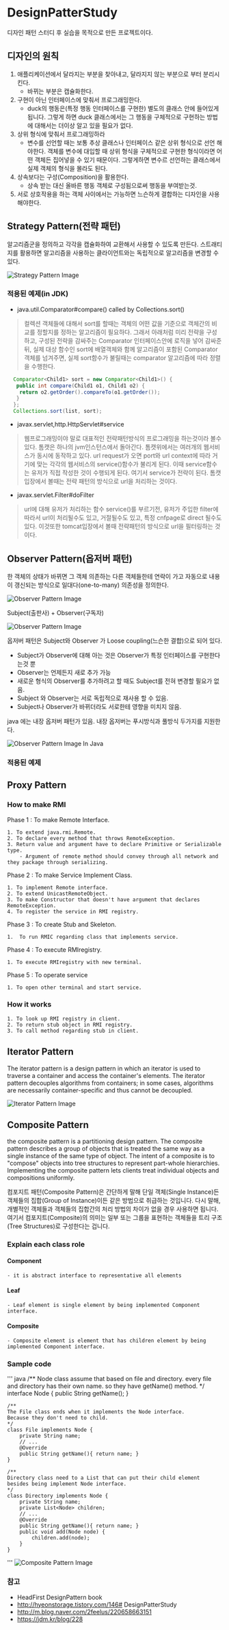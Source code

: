 # DesignPatterStudy
디자인 패턴 스터디 후 실습을 목적으로 만든 프로젝트이다.


## 디자인의 원칙
1. 애플리케이션에서 달라지는 부분을 찾아내고, 달라지지 않는 부분으로 부터 분리시킨다.
	- 바뀌는 부분은 캡슐화한다.	
2. 구현이 아닌 인터페이스에 맞춰서 프로그래밍한다.
	- duck의 행동은(특정 행동 인터페이스를 구현한) 별도의 클래스 안에 들어있게 됩니다.
	그렇게 하면 duck 클래스에서는 그 행동을 구체적으로 구현하는 방법에 대해서는 더이상 알고 있을 필요가 없다.
3. 상위 형식에 맞춰서 프로그래밍하라
	- 변수를 선언할 때는 보통 추상 클래스나 인터페이스 같은 상위 형식으로 선언 해야한다.
	 객체를 변수에 대입할 때 상위 형식을 구체적으로 구현한 형식이라면 어떤 객체든 집어넣을 수 있기 때문이다.
	그렇게하면 변수르 선언하는 클래스에서 실제 객체의 형식을 몰라도 된다.
4. 상속보다는 구성(Composition)을 활용한다.
	- 상속 받는 대신 올바른 행동 객체로 구성됨으로써 행동을 부여받는것.    
5. 서로 상호작용을 하는 객체 사이에서는 가능하면 느슨하게 결합하는 디자인을 사용해야한다.

## Strategy Pattern(전략 패턴)

알고리즘군을 정의하고 각각을 캡슐화하여 교환해서 사용할 수 있도록 만든다. 스트래티지를 활용하면 알고리즘을 사용하는 클라이언트와는 독립적으로 알고리즘을 변경할 수 있다.

![Strategy Pattern Image](http://www.dofactory.com/images/diagrams/net/strategy.gif)

### 적용된 예제(in JDK)

- java.util.Comparator#compare() called by Collections.sort()

> 컬렉션 객체들에 대해서 sort를 할때는 객체의 어떤 값을 기준으로 객체간의 비교를 정할지를 정하는 알고리즘이 필요하다.
그래서 아래처럼 미리 전략을 구성하고, 구성된 전략을 감싸주는 Comparator 인터페이스안에 로직을 넣어 감싸준뒤, 실제 대상 함수인 sort에 배열객체와 함께 알고리즘이 포함된 Comparator 객체를 넘겨주면, 실제 sort함수가 불릴때는 comparator 알고리즘에 따라 정렬을 수행한다.

``` java 
  Comparator<Child1> sort = new Comparator<Child1>() {
   public int compare(Child1 o1, Child1 o2) {
    return o2.getOrder().compareTo(o1.getOrder());
   }
  };
  Collections.sort(list, sort); 
```
 
- javax.servlet,http.HttpServlet#service

> 웹프로그래밍이야 말로 대표적인 전략패턴방식의 프로그래밍을 하는것이라 볼수 있다. 
톰캣은 하나의 jvm인스턴스에서 돌아간다. 톰캣위에서는 여러개의 웹서비스가 동시에 동작하고 있다. 
url request가 오면 port와 url context에  따라 거기에 맞는 각각의 웹서비스의 service()함수가 불리게 된다. 
이때 service함수는 유저가 직접 작성한 것이 수행되게 된다. 여기서 service가 전략이 된다.
톰캣입장에서 볼때는 전략 패턴의 방식으로 url을 처리하는 것이다.


- javax.servlet.Filter#doFilter

> url에 대해 유저가 처리하는 함수 service()를 부르기전, 유저가 주입한 filter에 따라서 url이 처리될수도 있고, 거절될수도 있고, 특정 cnfpage로 direct 될수도 있다. 이것또한 tomcat입장에서 볼때 전략패턴의 방식으로 url을 필터링하는 것이다.


## Observer Pattern(옵저버 패턴)

한 객체의 상태가 바뀌면 그 객체 의존하는 다른 객체들한테 연락이 가고 자동으로 내용이 갱신되는 방식으로 일대다(one-to-many) 의존성을 정의한다.

![Observer Pattern Image](https://upload.wikimedia.org/wikipedia/commons/thumb/8/8d/Observer.svg/500px-Observer.svg.png)

Subject(출판사) + Observer(구독자) 

![Observer Pattern Image](http://cfile28.uf.tistory.com/image/017FA340512434BB31EC10)

옵저버 패턴은 Subject와 Observer 가 Loose coupling(느슨한 결합)으로 되어 있다.

- Subject가 Observer에 대해 아는 것은 Observer가 특정 인터페이스를 구현한다는것 뿐
- Observer는 언제든지 새로 추가 가능
- 새로운 형식의 Observer를 추가하려고 할 때도 Subject를 전혀 변경할 필요가 없음.
- Subject 와 Observer는 서로 독립적으로 재사용 할 수 있음.
- Subject나 Observer가 바뀌더라도 서로한테 영향을 미치지 않음.


java 에는 내장 옵저버 패턴가 있음.
내장 옵저버는 푸시방식과 풀방식 두가지를 지원한다.

![Observer Pattern Image In Java](https://i.stack.imgur.com/l1d3J.png)

### 적용된 예제



## Proxy Pattern

### How to make RMI

Phase 1 : To make Remote Interface.

	1. To extend java.rmi.Remote.
	2. To declare every method that throws RemoteException.
	3. Return value and argument have to declare Primitive or Serializable type.
		- Argument of remote method should convey through all network and they package through serializing.
		
Phase 2 : To make Service Implement Class.

	1. To implement Remote interface.
	2. To extend UnicastRemoteObject.
	3. To make Constructor that doesn't have argument that declares RemoteException.
	4. To register the service in RMI registry.
	
Phase 3 : To create Stub and Skeleton.

	1.  To run RMIC regarding class that implements service.

Phase 4 : To execute RMIregistry.

	1. To execute RMIregistry with new terminal.
	
Phase 5 : To operate service

	1. To open other terminal and start service.

### How it works

	1. To look up RMI registry in client.
	2. To return stub object in RMI registry.
	3. To call method regarding stub in client.
	
## Iterator Pattern

The iterator pattern is a design pattern in which an iterator is used to traverse a container and access the container's elements.
The iterator pattern decouples algorithms from containers;
in some cases, algorithms are necessarily container-specific and thus cannot be decoupled.

![Iterator Pattern Image](https://upload.wikimedia.org/wikipedia/commons/c/c5/W3sDesign_Iterator_Design_Pattern_UML.jpg)

## Composite Pattern
the composite pattern is a partitioning design pattern.
The composite pattern describes a group of objects that is treated the same way as a single instance of the same type of object.
The intent of a composite is to "compose" objects into tree structures to represent part-whole hierarchies.
Implementing the composite pattern lets clients treat individual objects and compositions uniformly.

컴포지트 패턴(Composite Pattern)은 간단하게 말해 단일 객체(Single Instance)든 객체들의 집합(Group of Instance)이든 같은 방법으로 취급하는 것입니다.
다시 말해, 개별적인 객체들과 객체들의 집합간의 처리 방법의 차이가 없을 경우 사용하면 됩니다.
여기서 컴포지트(Composite)의 의미는 일부 또는 그룹을 표현하는 객체들을 트리 구조(Tree Structures)로 구성한다는 겁니다.

### Explain each class role

#### Component
    - it is abstract interface to representative all elements

#### Leaf
    - Leaf element is single element by being implemented Component interface.

#### Composite
    - Composite element is element that has children element by being implemented Component interface.

### Sample code
''' java
    /**
    Node class assume that based on file and directory.
    every file and directory has their own name.
    so they have getName() method.
    */
    interface Node {
        public String getName();
    }

    /**
    The File class ends when it implements the Node interface.
    Because they don't need to child.
    */
    class File implements Node {
        private String name;
        // ...
        @Override
        public String getName(){ return name; }
    }

    /**
    Directory class need to a List that can put their child element besides being implement Node interface.
    */
    class Directory implements Node {
        private String name;
        private List<Node> children;
        // ...
        @Override
        public String getName(){ return name; }
        public void add(Node node) {
            children.add(node);
        }
    }
'''
![Composite Pattern Image](https://upload.wikimedia.org/wikipedia/commons/6/65/W3sDesign_Composite_Design_Pattern_UML.jpg)


	
### 참고 
- HeadFirst DesignPattern book
- http://hyeonstorage.tistory.com/146# DesignPatterStudy
- http://m.blog.naver.com/2feelus/220658663151
- https://jdm.kr/blog/228
